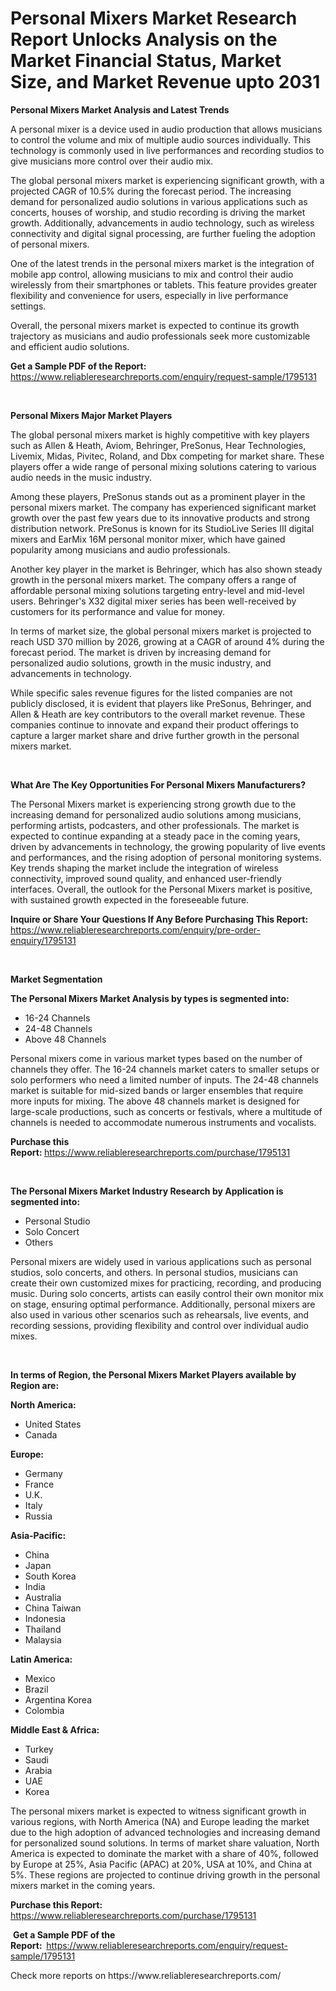 <p><h1>Personal Mixers Market Research Report Unlocks Analysis on the Market Financial Status, Market Size, and Market Revenue upto 2031</h1></p><p><strong>Personal Mixers Market Analysis and Latest Trends</strong></p>
<p><p>A personal mixer is a device used in audio production that allows musicians to control the volume and mix of multiple audio sources individually. This technology is commonly used in live performances and recording studios to give musicians more control over their audio mix.</p><p>The global personal mixers market is experiencing significant growth, with a projected CAGR of 10.5% during the forecast period. The increasing demand for personalized audio solutions in various applications such as concerts, houses of worship, and studio recording is driving the market growth. Additionally, advancements in audio technology, such as wireless connectivity and digital signal processing, are further fueling the adoption of personal mixers.</p><p>One of the latest trends in the personal mixers market is the integration of mobile app control, allowing musicians to mix and control their audio wirelessly from their smartphones or tablets. This feature provides greater flexibility and convenience for users, especially in live performance settings.</p><p>Overall, the personal mixers market is expected to continue its growth trajectory as musicians and audio professionals seek more customizable and efficient audio solutions.</p></p>
<p><strong>Get a Sample PDF of the Report:&nbsp;</strong> <a href="https://www.reliableresearchreports.com/enquiry/request-sample/1795131">https://www.reliableresearchreports.com/enquiry/request-sample/1795131</a></p>
<p>&nbsp;</p>
<p><strong>Personal Mixers Major Market Players</strong></p>
<p><p>The global personal mixers market is highly competitive with key players such as Allen & Heath, Aviom, Behringer, PreSonus, Hear Technologies, Livemix, Midas, Pivitec, Roland, and Dbx competing for market share. These players offer a wide range of personal mixing solutions catering to various audio needs in the music industry.</p><p>Among these players, PreSonus stands out as a prominent player in the personal mixers market. The company has experienced significant market growth over the past few years due to its innovative products and strong distribution network. PreSonus is known for its StudioLive Series III digital mixers and EarMix 16M personal monitor mixer, which have gained popularity among musicians and audio professionals.</p><p>Another key player in the market is Behringer, which has also shown steady growth in the personal mixers market. The company offers a range of affordable personal mixing solutions targeting entry-level and mid-level users. Behringer's X32 digital mixer series has been well-received by customers for its performance and value for money.</p><p>In terms of market size, the global personal mixers market is projected to reach USD 370 million by 2026, growing at a CAGR of around 4% during the forecast period. The market is driven by increasing demand for personalized audio solutions, growth in the music industry, and advancements in technology.</p><p>While specific sales revenue figures for the listed companies are not publicly disclosed, it is evident that players like PreSonus, Behringer, and Allen & Heath are key contributors to the overall market revenue. These companies continue to innovate and expand their product offerings to capture a larger market share and drive further growth in the personal mixers market.</p></p>
<p>&nbsp;</p>
<p><strong>What Are The Key Opportunities For Personal Mixers Manufacturers?</strong></p>
<p><p>The Personal Mixers market is experiencing strong growth due to the increasing demand for personalized audio solutions among musicians, performing artists, podcasters, and other professionals. The market is expected to continue expanding at a steady pace in the coming years, driven by advancements in technology, the growing popularity of live events and performances, and the rising adoption of personal monitoring systems. Key trends shaping the market include the integration of wireless connectivity, improved sound quality, and enhanced user-friendly interfaces. Overall, the outlook for the Personal Mixers market is positive, with sustained growth expected in the foreseeable future.</p></p>
<p><strong>Inquire or Share Your Questions If Any Before Purchasing This Report:</strong> <a href="https://www.reliableresearchreports.com/enquiry/pre-order-enquiry/1795131">https://www.reliableresearchreports.com/enquiry/pre-order-enquiry/1795131</a></p>
<p>&nbsp;</p>
<p><strong>Market Segmentation</strong></p>
<p><strong>The Personal Mixers Market Analysis by types is segmented into:</strong></p>
<p><ul><li>16-24 Channels</li><li>24-48 Channels</li><li>Above 48 Channels</li></ul></p>
<p><p>Personal mixers come in various market types based on the number of channels they offer. The 16-24 channels market caters to smaller setups or solo performers who need a limited number of inputs. The 24-48 channels market is suitable for mid-sized bands or larger ensembles that require more inputs for mixing. The above 48 channels market is designed for large-scale productions, such as concerts or festivals, where a multitude of channels is needed to accommodate numerous instruments and vocalists.</p></p>
<p><strong>Purchase this Report:&nbsp;</strong><a href="https://www.reliableresearchreports.com/purchase/1795131">https://www.reliableresearchreports.com/purchase/1795131</a></p>
<p>&nbsp;</p>
<p><strong>The Personal Mixers Market Industry Research by Application is segmented into:</strong></p>
<p><ul><li>Personal Studio</li><li>Solo Concert</li><li>Others</li></ul></p>
<p><p>Personal mixers are widely used in various applications such as personal studios, solo concerts, and others. In personal studios, musicians can create their own customized mixes for practicing, recording, and producing music. During solo concerts, artists can easily control their own monitor mix on stage, ensuring optimal performance. Additionally, personal mixers are also used in various other scenarios such as rehearsals, live events, and recording sessions, providing flexibility and control over individual audio mixes.</p></p>
<p>&nbsp;</p>
<p><strong>In terms of Region, the Personal Mixers Market Players available by Region are:</strong></p>
<p>
    <p> <strong> North America: </strong>
        <ul>
            <li>United States</li>
            <li>Canada</li>
        </ul>
        </p> 
    <p> <strong> Europe: </strong>
        <ul>
            <li>Germany</li>
            <li>France</li>
            <li>U.K.</li>
            <li>Italy</li>
            <li>Russia</li>
        </ul>
        </p> 
    <p> <strong> Asia-Pacific: </strong>
        <ul>
            <li>China</li>
            <li>Japan</li>
            <li>South Korea</li>
            <li>India</li>
            <li>Australia</li>
            <li>China Taiwan</li>
            <li>Indonesia</li>
            <li>Thailand</li>
            <li>Malaysia</li>
        </ul>
        </p> 
    <p> <strong> Latin America: </strong>
        <ul>
            <li>Mexico</li>
            <li>Brazil</li>
            <li>Argentina Korea</li>
            <li>Colombia</li>
        </ul>
        </p> 
    <p> <strong> Middle East & Africa: </strong>
        <ul>
            <li>Turkey</li>
            <li>Saudi</li>
            <li>Arabia</li>
            <li>UAE</li>
            <li>Korea</li>
        </ul>
    </p>
    </p>
<p><p>The personal mixers market is expected to witness significant growth in various regions, with North America (NA) and Europe leading the market due to the high adoption of advanced technologies and increasing demand for personalized sound solutions. In terms of market share valuation, North America is expected to dominate the market with a share of 40%, followed by Europe at 25%, Asia Pacific (APAC) at 20%, USA at 10%, and China at 5%. These regions are projected to continue driving growth in the personal mixers market in the coming years.</p></p>
<p><strong>Purchase this Report: </strong><a href="https://www.reliableresearchreports.com/purchase/1795131">https://www.reliableresearchreports.com/purchase/1795131</a></p>
<p>&nbsp;<strong>Get a Sample PDF of the Report:&nbsp;&nbsp;</strong><a href="https://www.reliableresearchreports.com/enquiry/request-sample/1795131">https://www.reliableresearchreports.com/enquiry/request-sample/1795131</a></p>
<p><strong></strong></p>
<p>Check more reports on https://www.reliableresearchreports.com/</p>
